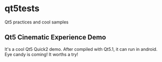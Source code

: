 qt5tests
========

Qt5 practices and cool samples

## Qt5 Cinematic Experience Demo

It's a cool Qt5 Quick2 demo. After compiled with Qt5.1, it can run in android.
Eye candy is coming! It worths a try!
